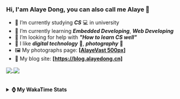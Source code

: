 ### Hi, **I'am Alaye Dong**, you can also call me **Alaye** 👋

- 📖 I’m currently studying ***CS*** 💻 in university
- 🌱 I’m currently learning ***Embedded Developing***, ***Web Developing***
- 🤔 I’m looking for help with ***"How to learn CS well"***
- 🤩 I like ***digital technology*** 📱, ***photography*** 📸
- 🖼️ My photographs page: **[[AlayeVast 500px](https://500px.com.cn/AlayeVast)]**
- 📰 My blog site: **[https://blog.alayedong.cn]**

<!--
[![Alaye's GitHub stats](https://github-readme-stats.vercel.app/api?username=Alaye-Dong&custom_title=Alaye%20Dong`s%20GitHub%20stats&show_icons=true&rank_icon=percentile&theme=transparent&include_all_commits=true&count_private=true)](https://github.com/anuraghazra/github-readme-stats) 
[![Top Langs](https://github-readme-stats.vercel.app/api/top-langs/?username=Alaye-Dong\&layout=compact&theme=transparent)](https://github.com/anuraghazra/github-readme-stats)
-->
<a href="https://github.com/anuraghazra/github-readme-stats">
  <img height=200 align="center" src="https://github-readme-stats.vercel.app/api?username=Alaye-Dong&custom_title=Alaye%20Dong`s%20GitHub%20stats&show_icons=true&rank_icon=percentile&theme=transparent&include_all_commits=true&count_private=true" />
</a>
<a href="https://github.com/anuraghazra/convoychat">
  <img height=200 align="center" src="https://github-readme-stats.vercel.app/api/top-langs/?username=Alaye-Dong&layout=compact&theme=transparent&include_all_commits=true&count_private=true&langs_count=8&card_width=300" />
</a>

<br />
<br />

<div style="display:none"> 
  <img src="https://visitor-badge.laobi.icu/badge?page_id=Alaye-Dong.Alaye-Dong"/>
</div>
<br />

<details>	
  <summary><b> ⌚ My WakaTime Stats </b></summary>

<br />

<!--START_SECTION:waka-->
![Code Time](http://img.shields.io/badge/Code%20Time-500%20hrs%2047%20mins-blue)

![Profile Views](http://img.shields.io/badge/Profile%20Views-0-blue)

![Lines of code](https://img.shields.io/badge/From%20Hello%20World%20I%27ve%20Written-866.5%20thousand%20lines%20of%20code-blue)

**🐱 My GitHub Data** 

> 📦 86.3 kB Used in GitHub's Storage 
 > 
> 🚫 Not Opted to Hire
 > 
> 📜 27 Public Repositories 
 > 
> 🔑 4 Private Repositories 
 > 
**I'm a Night 🦉** 

```text
🌞 Morning                105 commits         ██░░░░░░░░░░░░░░░░░░░░░░░   07.36 % 
🌆 Daytime                443 commits         ████████░░░░░░░░░░░░░░░░░   31.04 % 
🌃 Evening                602 commits         ███████████░░░░░░░░░░░░░░   42.19 % 
🌙 Night                  277 commits         █████░░░░░░░░░░░░░░░░░░░░   19.41 % 
```
📅 **I'm Most Productive on Monday** 

```text
Monday                   241 commits         ████░░░░░░░░░░░░░░░░░░░░░   16.89 % 
Tuesday                  174 commits         ███░░░░░░░░░░░░░░░░░░░░░░   12.19 % 
Wednesday                172 commits         ███░░░░░░░░░░░░░░░░░░░░░░   12.05 % 
Thursday                 239 commits         ████░░░░░░░░░░░░░░░░░░░░░   16.75 % 
Friday                   205 commits         ████░░░░░░░░░░░░░░░░░░░░░   14.37 % 
Saturday                 161 commits         ███░░░░░░░░░░░░░░░░░░░░░░   11.28 % 
Sunday                   235 commits         ████░░░░░░░░░░░░░░░░░░░░░   16.47 % 
```


📊 **This Week I Spent My Time On** 

```text
💬 Programming Languages: 
Java                     2 hrs 34 mins       ██████░░░░░░░░░░░░░░░░░░░   23.20 % 
Jupyter                  2 hrs 15 mins       █████░░░░░░░░░░░░░░░░░░░░   20.41 % 
Vue.js                   2 hrs 11 mins       █████░░░░░░░░░░░░░░░░░░░░   19.81 % 
JavaScript               1 hr 6 mins         ███░░░░░░░░░░░░░░░░░░░░░░   10.05 % 
XML                      45 mins             ██░░░░░░░░░░░░░░░░░░░░░░░   06.77 % 

🔥 Editors: 
VS Code                  4 hrs 14 mins       ██████████░░░░░░░░░░░░░░░   38.19 % 
IntelliJ IDEA            3 hrs 38 mins       ████████░░░░░░░░░░░░░░░░░   32.77 % 
PyCharm                  3 hrs 13 mins       ███████░░░░░░░░░░░░░░░░░░   29.04 % 

🐱‍💻 Projects: 
big-event-frontend       3 hrs 26 mins       ████████░░░░░░░░░░░░░░░░░   31.05 % 
exp4_SpringMyBatis       2 hrs 59 mins       ███████░░░░░░░░░░░░░░░░░░   26.88 % 
screen_design_data_job   2 hrs 26 mins       █████░░░░░░░░░░░░░░░░░░░░   21.94 % 
blog-fuwari-astro        43 mins             ██░░░░░░░░░░░░░░░░░░░░░░░   06.56 % 
django-vue3-admin        43 mins             ██░░░░░░░░░░░░░░░░░░░░░░░   06.46 % 
```

**I Mostly Code in TypeScript** 

```text
TypeScript               6 repos             █████░░░░░░░░░░░░░░░░░░░░   18.18 % 
Java                     4 repos             ███░░░░░░░░░░░░░░░░░░░░░░   12.12 % 
Python                   3 repos             ██░░░░░░░░░░░░░░░░░░░░░░░   09.09 % 
JavaScript               3 repos             ██░░░░░░░░░░░░░░░░░░░░░░░   09.09 % 
CSS                      1 repo              █░░░░░░░░░░░░░░░░░░░░░░░░   03.03 % 
```



**Timeline**

![Lines of Code chart](https://raw.githubusercontent.com/Alaye-Dong/Alaye-Dong/main/assets/bar_graph.png)


 Last Updated on 25/05/2025 18:46:54 UTC
<!--END_SECTION:waka-->

</details>
